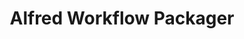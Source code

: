 ---
title: Alfred Workflow Packager
direct_url: https://github.com/caleb531/alfred-workflow-packager
category: alfred
description: Package and export Alfred workflows without the hassle
---